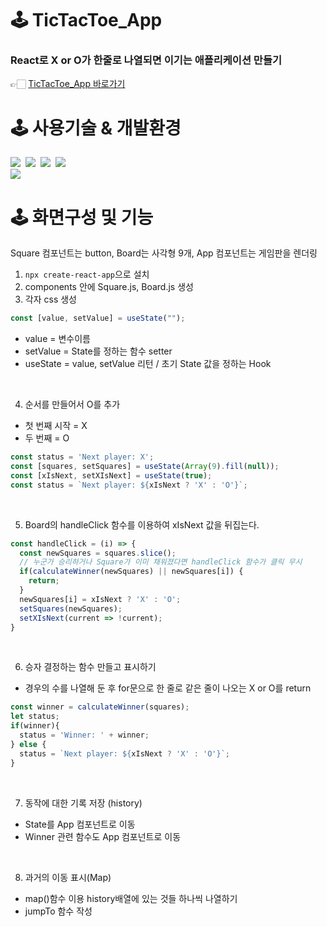 # 🕹️ TicTacToe_App

### React로 X or O가 한줄로 나열되면 이기는 애플리케이션 만들기

👉🏻 [TicTacToe_App 바로가기](https://ji-yoon98.github.io/TicTacToe_App)

# 🕹️ 사용기술 & 개발환경

<img src="https://img.shields.io/badge/html-E34F26?style=for-the-badge&logo=html5&logoColor=white">&nbsp;
<img src="https://img.shields.io/badge/css-1572B6?style=for-the-badge&logo=css3&logoColor=white">&nbsp;
<img src="https://img.shields.io/badge/javascript-F7DF1E?style=for-the-badge&logo=javascript&logoColor=black">&nbsp;
<img src="https://img.shields.io/badge/React-61DAFB?style=for-the-badge&logo=React&logoColor=black"/><br>
<img src="https://img.shields.io/badge/Visual Studio Code-0769AD?style=for-the-badge&logo=Visual Studio Code IDEA&logoColor=white">

# 🕹️ 화면구성 및 기능

Square 컴포넌트는 button, Board는 사각형 9개, App 컴포넌트는 게임판을 렌더링

1. `npx create-react-app`으로 설치
2. components 안에 Square.js, Board.js 생성
3. 각자 css 생성

```js
const [value, setValue] = useState("");
```
- value = 변수이름
- setValue = State를 정하는 함수 setter
- useState = value, setValue 리턴 / 초기 State 값을 정하는 Hook
<br/>

4. 순서를 만들어서 O를 추가
- 첫 번째 시작 = X
- 두 번째 = O

```js
const status = 'Next player: X';
const [squares, setSquares] = useState(Array(9).fill(null));
const [xIsNext, setXIsNext] = useState(true);
const status = `Next player: ${xIsNext ? 'X' : 'O'}`;
```
<br/>

5. Board의 handleClick 함수를 이용하여 xIsNext 값을 뒤집는다.

```js
const handleClick = (i) => {
  const newSquares = squares.slice();
  // 누군가 승리하거나 Square가 이미 채워졌다면 handleClick 함수가 클릭 무시
  if(calculateWinner(newSquares) || newSquares[i]) {
    return;
  }
  newSquares[i] = xIsNext ? 'X' : 'O';
  setSquares(newSquares);
  setXIsNext(current => !current);
}
```
<br/>

6. 승자 결정하는 함수 만들고 표시하기
- 경우의 수를 나열해 둔 후 for문으로 한 줄로 같은 줄이 나오는 X or O를 return

```js
const winner = calculateWinner(squares);
let status;
if(winner){
  status = 'Winner: ' + winner;
} else {
  status = `Next player: ${xIsNext ? 'X' : 'O'}`;
}
```
<br/>

7. 동작에 대한 기록 저장 (history)
- State를 App 컴포넌트로 이동
- Winner 관련 함수도 App 컴포넌트로 이동
<br/>

8. 과거의 이동 표시(Map)
- map()함수 이용 history배열에 있는 것들 하나씩 나열하기
- jumpTo 함수 작성


